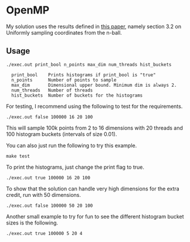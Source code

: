 # OpenMP

My solution uses the results defined in [this paper](http://compneuro.uwaterloo.ca/files/publications/voelker.2017.pdf), 
namely section 3.2 on Uniformly sampling coordinates from the n-ball.


## Usage

```
./exec.out print_bool n_points max_dim num_threads hist_buckets

  print_bool    Prints histograms if print_bool is "true"
  n_points      Number of points to sample
  max_dim       Dimensional upper bound. Minimum dim is always 2.
  num_threads   Number of threads
  hist_buckets  Number of buckets for the histograms
```

For testing, I recommend using the following to test for the requirements.
```
./exec.out false 100000 16 20 100
```
This will sample 100k points from 2 to 16 dimensions with 20 threads and 100 histogram buckets (intervals of size 0.01).

You can also just run the following to try this example.
```
make test
```


To print the histograms, just change the print flag to true.
```
./exec.out true 100000 16 20 100
```


To show that the solution can handle very high dimensions for the extra credit, run with 50 dimensions.
```
./exec.out false 100000 50 20 100
```


Another small example to try for fun to see the different histogram bucket sizes is the following.
```
./exec.out true 100000 5 20 4
```
